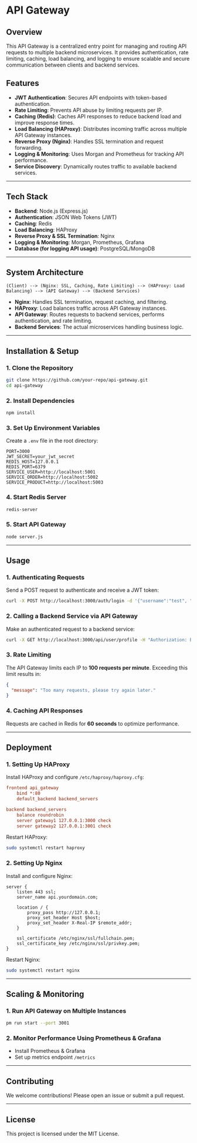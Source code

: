 # API Gateway

## Overview
This API Gateway is a centralized entry point for managing and routing API requests to multiple backend microservices. It provides authentication, rate limiting, caching, load balancing, and logging to ensure scalable and secure communication between clients and backend services.

## Features
- **JWT Authentication**: Secures API endpoints with token-based authentication.
- **Rate Limiting**: Prevents API abuse by limiting requests per IP.
- **Caching (Redis)**: Caches API responses to reduce backend load and improve response times.
- **Load Balancing (HAProxy)**: Distributes incoming traffic across multiple API Gateway instances.
- **Reverse Proxy (Nginx)**: Handles SSL termination and request forwarding.
- **Logging & Monitoring**: Uses Morgan and Prometheus for tracking API performance.
- **Service Discovery**: Dynamically routes traffic to available backend services.

---

## Tech Stack
- **Backend**: Node.js (Express.js)
- **Authentication**: JSON Web Tokens (JWT)
- **Caching**: Redis
- **Load Balancing**: HAProxy
- **Reverse Proxy & SSL Termination**: Nginx
- **Logging & Monitoring**: Morgan, Prometheus, Grafana
- **Database (for logging API usage)**: PostgreSQL/MongoDB

---

## System Architecture

```
(Client) --> (Nginx: SSL, Caching, Rate Limiting) --> (HAProxy: Load Balancing) --> (API Gateway) --> (Backend Services)
```

- **Nginx**: Handles SSL termination, request caching, and filtering.
- **HAProxy**: Load balances traffic across API Gateway instances.
- **API Gateway**: Routes requests to backend services, performs authentication, and rate limiting.
- **Backend Services**: The actual microservices handling business logic.

---

## Installation & Setup

### **1. Clone the Repository**
```bash
git clone https://github.com/your-repo/api-gateway.git
cd api-gateway
```

### **2. Install Dependencies**
```bash
npm install
```

### **3. Set Up Environment Variables**
Create a `.env` file in the root directory:
```env
PORT=3000
JWT_SECRET=your_jwt_secret
REDIS_HOST=127.0.0.1
REDIS_PORT=6379
SERVICE_USER=http://localhost:5001
SERVICE_ORDER=http://localhost:5002
SERVICE_PRODUCT=http://localhost:5003
```

### **4. Start Redis Server**
```bash
redis-server
```

### **5. Start API Gateway**
```bash
node server.js
```

---

## Usage
### **1. Authenticating Requests**
Send a POST request to authenticate and receive a JWT token:
```bash
curl -X POST http://localhost:3000/auth/login -d '{"username":"test", "password":"password"}'
```
### **2. Calling a Backend Service via API Gateway**
Make an authenticated request to a backend service:
```bash
curl -X GET http://localhost:3000/api/user/profile -H "Authorization: Bearer <TOKEN>"
```

### **3. Rate Limiting**
The API Gateway limits each IP to **100 requests per minute**. Exceeding this limit results in:
```json
{
  "message": "Too many requests, please try again later."
}
```

### **4. Caching API Responses**
Requests are cached in Redis for **60 seconds** to optimize performance.

---

## **Deployment**
### **1. Setting Up HAProxy**
Install HAProxy and configure `/etc/haproxy/haproxy.cfg`:
```ini
frontend api_gateway
    bind *:80
    default_backend backend_servers

backend backend_servers
    balance roundrobin
    server gateway1 127.0.0.1:3000 check
    server gateway2 127.0.0.1:3001 check
```
Restart HAProxy:
```bash
sudo systemctl restart haproxy
```

### **2. Setting Up Nginx**
Install and configure Nginx:
```nginx
server {
    listen 443 ssl;
    server_name api.yourdomain.com;

    location / {
        proxy_pass http://127.0.0.1;
        proxy_set_header Host $host;
        proxy_set_header X-Real-IP $remote_addr;
    }

    ssl_certificate /etc/nginx/ssl/fullchain.pem;
    ssl_certificate_key /etc/nginx/ssl/privkey.pem;
}
```
Restart Nginx:
```bash
sudo systemctl restart nginx
```

---

## **Scaling & Monitoring**
### **1. Run API Gateway on Multiple Instances**
```bash
pm run start --port 3001
```

### **2. Monitor Performance Using Prometheus & Grafana**
- Install Prometheus & Grafana
- Set up metrics endpoint `/metrics`

---

## **Contributing**
We welcome contributions! Please open an issue or submit a pull request.

---

## **License**
This project is licensed under the MIT License.

